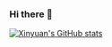 ### Hi there 👋

<!--
**dirtycomputer/dirtycomputer** is a ✨ _special_ ✨ repository because its `README.md` (this file) appears on your GitHub profile.

Here are some ideas to get you started:

- 🔭 I’m currently working on ...
- 🌱 I’m currently learning ...
- 👯 I’m looking to collaborate on ...
- 🤔 I’m looking for help with ...
- 💬 Ask me about ...
- 📫 How to reach me: ...
- 😄 Pronouns: ...
- ⚡ Fun fact: ...
-->

[![Xinyuan's GitHub stats](https://github-readme-stats.vercel.app/api?username=dirtycomputer)](https://github.com/dirtycomputer/github-readme-stats)


